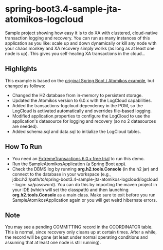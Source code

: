 # spring-boot3.4-sample-jta-atomikos-logcloud
Sample project showing how easy it is to do XA with clustered, cloud-native transaction logging and recovery. You can run as many instances of this application as you like: scale up and down dynamically or kill any node with your chaos monkey and XA recovery simply works (as long as at least one node is up). This gives you self-healing XA transactions in the cloud...

## Highlights

This example is based on the <a href="https://github.com/spring-projects/spring-boot/tree/master/spring-boot-tests/spring-boot-smoke-tests/spring-boot-smoke-test-jta-atomikos">original Spring Boot / Atomikos example</a>, but changed as follows:

* Changed the H2 database from in-memory to persistent storage.
* Updated the Atomikos version to 6.0.x with the LogCloud capabilities.
* Added the transactions-logcloud dependency in the POM, so the LogCloud is activated automatically and overrides file-based logging.
* Modified application.properties to configure the LogCloud to use the application's datasource for logging and recovery (so no 2 datasources are needed).
* Added schema.sql and data.sql to initialize the LogCloud tables.

## How To Run

* You need an <a href="https://www.atomikos.com/Main/ExtremeTransactionsFreeTrial?Source=github">ExtremeTransactions 6.0.x free trial</a> to run this demo.
* Run the SampleAtomikosApplication (a Spring Boot app).
* Check the DBMS log by running **org.h2.tools.Console** (in the h2 jar) and connect to the database in your workspace (e.g., jdbc:h2:/path/to/spring-boot3.4-sample-jta-atomikos-logcloud/logcloud - login: sa/password). You can do this by importing the maven project in your IDE (which will set the classpath) and then launching **org.h2.tools.Console** as a main class. Make sure to exit before you run SampleAtomikosApplication again or you will get weird hibernate errors. 

## Note

You may see a pending COMMITTING record in the COORDINATOR table. This is normal, since recovery only cleans up at certain times. After a while, the record will be gone (at least under normal operating conditions and assuming that at least one node is still running).
